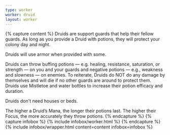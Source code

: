 ```yaml
---
type: worker
worker: druid
layout: worker
---
```

{% capture content %}
Druids are support guards that help their fellow guards. As long as you provide a Druid with potions, they will protect your colony day and night.

Druids will use armor when provided with some.

Druids can throw buffing potions — e.g. healing, resistance, saturation, or strength — on you and your guards and negative potions — e.g., weakness and slowness — on enemies. To reiterate, Druids do NOT do any damage by themselves and will die if no other guards are around to protect them. Druids use Mistletoe and water bottles to increase their potion efficacy and duration.

Druids don't need houses or beds.

The higher a Druid’s Mana, the longer their potions last. The higher their Focus, the more accurately they throw potions.
{% endcapture %}
{% capture infobox %}
{% include infobox/worker.html %}
{% endcapture %}
{% include infobox/wrapper.html content=content infobox=infobox %}

